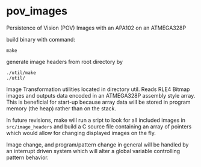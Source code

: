# pov_images

Persistence of Vision (POV) Images with an APA102 on an ATMEGA328P 

build binary with command:

	make

generate image headers from root directory by
	
	./util/make
	./util/

Image Transformation utilities located in directory util.
Reads RLE4 Bitmap images and outputs data encoded in an ATMEGA328P assembly style array.
This is beneficial for start-up because array data will be stored in program memory (the heap)
rather than on the stack.

In future revisions, make will run a sript to look for all included images in 
`src/image_headers` and build a C source file containing an array of pointers
which would allow for changing displayed images on the fly.

Image change, and program/pattern change in general will be handled by an interrupt driven
system which will alter a global variable controlling pattern behavior.

